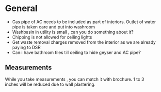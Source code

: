 # General

- Gas pipe of AC needs to be included as part of interiors. Outlet of water pipe is taken care and put into washroom
- Washbasin in utility is small , can you do something about it?
- Chipping is not allowed for ceiling lights
- Get waste removal charges removed from the interior as we are already paying to DSR
- Can i have bathroom tiles till ceiling to hide geyser and AC pipe?

## Measurements
While you take measurements , you can match it with brochure.
1 to 3 inches will be reduced due to wall plastering.
